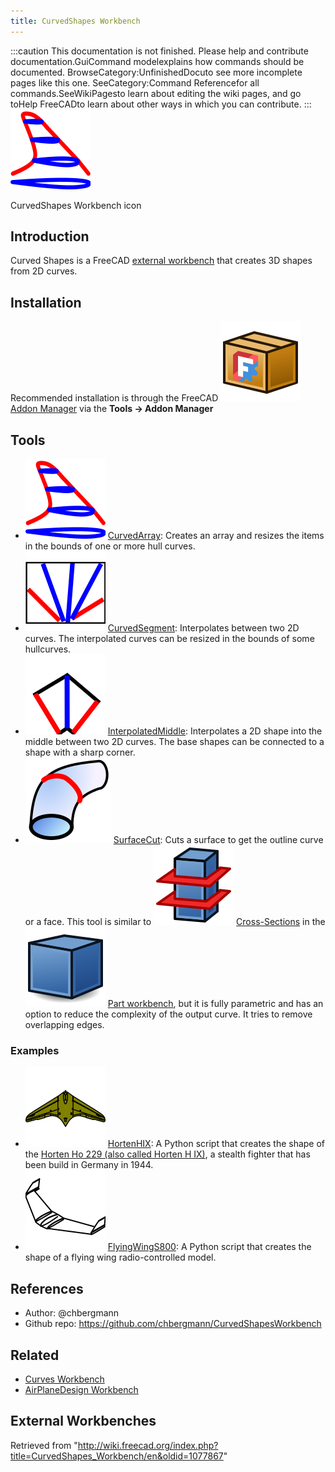 ```yaml
---
title: CurvedShapes Workbench
---
```


:::caution
This documentation is not finished. Please help and contribute documentation.GuiCommand modelexplains how commands should be documented. BrowseCategory:UnfinishedDocuto see more incomplete pages like this one. SeeCategory:Command Referencefor all commands.SeeWikiPagesto learn about editing the wiki pages, and go toHelp FreeCADto learn about other ways in which you can contribute.
:::
![](/src/assets/images/CurvedShapes_workbench_icon.svg)

CurvedShapes Workbench icon

## Introduction

Curved Shapes is a FreeCAD [external workbench](/External_workbenches "External workbenches") that creates 3D shapes from 2D curves.

## Installation

Recommended installation is through the FreeCAD ![](/src/assets/images/Std_AddonMgr.svg) [Addon Manager](/Std_AddonMgr "Std AddonMgr") via the **Tools → Addon Manager**

## Tools

- ![](/src/assets/images/CurvedShapes_CurvedArray.svg) [CurvedArray](/CurvedShapes_CurvedArray "CurvedShapes CurvedArray"): Creates an array and resizes the items in the bounds of one or more hull curves.
- ![](/src/assets/images/CurvedShapes_CurvedSegment.svg) [CurvedSegment](/index.php?title=CurvedShapes_CurvedSegment&action=edit&redlink=1 "CurvedShapes CurvedSegment (page does not exist)"): Interpolates between two 2D curves. The interpolated curves can be resized in the bounds of some hullcurves.
- ![](/src/assets/images/CurvedShapes_InterpolatedMiddle.svg) [InterpolatedMiddle](/index.php?title=CurvedShapes_InterpolatedMiddle&action=edit&redlink=1 "CurvedShapes InterpolatedMiddle (page does not exist)"): Interpolates a 2D shape into the middle between two 2D curves. The base shapes can be connected to a shape with a sharp corner.
- ![](/src/assets/images/CurvedShapes_SurfaceCut.svg) [SurfaceCut](/index.php?title=CurvedShapes_SurfaceCut&action=edit&redlink=1 "CurvedShapes SurfaceCut (page does not exist)"): Cuts a surface to get the outline curve or a face. This tool is similar to ![](/src/assets/images/Part_CrossSections.svg) [Cross-Sections](/Part_CrossSections "Part CrossSections") in the ![](/src/assets/images/Workbench_Part.svg) [Part workbench](/Part_Workbench "Part Workbench"), but it is fully parametric and has an option to reduce the complexity of the output curve. It tries to remove overlapping edges.

### Examples

- ![](/src/assets/images/CurvedShapes_HortenHIX.svg) [HortenHIX](/index.php?title=CurvedShapes_HortenHIX&action=edit&redlink=1 "CurvedShapes HortenHIX (page does not exist)"): A Python script that creates the shape of the [Horten Ho 229 (also called Horten H IX)](https://en.wikipedia.org/wiki/Horten_Ho_229), a stealth fighter that has been build in Germany in 1944.
- ![](/src/assets/images/CurvedShapes_FlyingWingS800.svg) [FlyingWingS800](/index.php?title=CurvedShapes_FlyingWingS800&action=edit&redlink=1 "CurvedShapes FlyingWingS800 (page does not exist)"): A Python script that creates the shape of a flying wing radio-controlled model.

## References

- Author: @chbergmann
- Github repo: <https://github.com/chbergmann/CurvedShapesWorkbench>

## Related

- [Curves Workbench](/Curves_Workbench "Curves Workbench")
- [AirPlaneDesign Workbench](https://github.com/FredsFactory/FreeCAD_AirPlaneDesign)

## External Workbenches

Retrieved from "<http://wiki.freecad.org/index.php?title=CurvedShapes_Workbench/en&oldid=1077867>"
